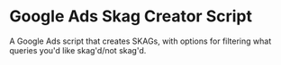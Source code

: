 # Google Ads Skag Creator Script

A Google Ads script that creates SKAGs, with options for filtering what queries you'd like skag'd/not skag'd.
